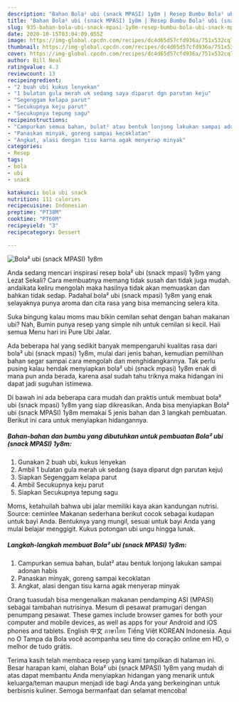```yaml
---
description: "Bahan Bola² ubi (snack MPASI) 1y8m | Resep Bumbu Bola² ubi (snack MPASI) 1y8m Yang Enak Banget"
title: "Bahan Bola² ubi (snack MPASI) 1y8m | Resep Bumbu Bola² ubi (snack MPASI) 1y8m Yang Enak Banget"
slug: 935-bahan-bola-ubi-snack-mpasi-1y8m-resep-bumbu-bola-ubi-snack-mpasi-1y8m-yang-enak-banget
date: 2020-10-15T03:04:09.055Z
image: https://img-global.cpcdn.com/recipes/dc4d65d57cfd936a/751x532cq70/bola-ubi-snack-mpasi-1y8m-foto-resep-utama.jpg
thumbnail: https://img-global.cpcdn.com/recipes/dc4d65d57cfd936a/751x532cq70/bola-ubi-snack-mpasi-1y8m-foto-resep-utama.jpg
cover: https://img-global.cpcdn.com/recipes/dc4d65d57cfd936a/751x532cq70/bola-ubi-snack-mpasi-1y8m-foto-resep-utama.jpg
author: Bill Neal
ratingvalue: 4.3
reviewcount: 13
recipeingredient:
- "2 buah ubi kukus lenyekan"
- "1 bulatan gula merah uk sedang saya diparut dgn parutan keju"
- "Segenggam kelapa parut"
- "Secukupnya keju parut"
- "Secukupnya tepung sagu"
recipeinstructions:
- "Campurkan semua bahan, bulat² atau bentuk lonjong lakukan sampai adonan habis"
- "Panaskan minyak, goreng sampai kecoklatan"
- "Angkat, alasi dengan tisu karna agak menyerap minyak"
categories:
- Resep
tags:
- bola
- ubi
- snack

katakunci: bola ubi snack 
nutrition: 111 calories
recipecuisine: Indonesian
preptime: "PT38M"
cooktime: "PT60M"
recipeyield: "3"
recipecategory: Dessert

---
```



![Bola² ubi (snack MPASI) 1y8m](https://img-global.cpcdn.com/recipes/dc4d65d57cfd936a/751x532cq70/bola-ubi-snack-mpasi-1y8m-foto-resep-utama.jpg)

Anda sedang mencari inspirasi resep bola² ubi (snack mpasi) 1y8m yang Lezat Sekali? Cara membuatnya memang tidak susah dan tidak juga mudah. andaikata keliru mengolah maka hasilnya tidak akan memuaskan dan bahkan tidak sedap. Padahal bola² ubi (snack mpasi) 1y8m yang enak selayaknya punya aroma dan cita rasa yang bisa memancing selera kita.

Suka bingung kalau moms mau bikin cemilan sehat dengan bahan makanan ubi? Nah, Bumin punya resep yang simple nih untuk cemilan si kecil. Haii semua Menu hari ini Pure Ubi Jalar.

Ada beberapa hal yang sedikit banyak mempengaruhi kualitas rasa dari bola² ubi (snack mpasi) 1y8m, mulai dari jenis bahan, kemudian pemilihan bahan segar sampai cara mengolah dan menghidangkannya. Tak perlu pusing kalau hendak menyiapkan bola² ubi (snack mpasi) 1y8m enak di mana pun anda berada, karena asal sudah tahu triknya maka hidangan ini dapat jadi suguhan istimewa.


Di bawah ini ada beberapa cara mudah dan praktis untuk membuat bola² ubi (snack mpasi) 1y8m yang siap dikreasikan. Anda bisa menyiapkan Bola² ubi (snack MPASI) 1y8m memakai 5 jenis bahan dan 3 langkah pembuatan. Berikut ini cara untuk menyiapkan hidangannya.

<!--inarticleads1-->

##### Bahan-bahan dan bumbu yang dibutuhkan untuk pembuatan Bola² ubi (snack MPASI) 1y8m:

1. Gunakan 2 buah ubi, kukus lenyekan
1. Ambil 1 bulatan gula merah uk sedang (saya diparut dgn parutan keju)
1. Siapkan Segenggam kelapa parut
1. Ambil Secukupnya keju parut
1. Siapkan Secukupnya tepung sagu


Moms, ketahuilah bahwa ubi jalar memiliki kaya akan kandungan nutrisi. Source: ceminlee Makanan sederhana berikut cocok sebagai kudapan untuk bayi Anda. Bentuknya yang mungil, sesuai untuk bayi Anda yang mulai belajar menggigit. Kukus potongan ubi ungu hingga lunak. 

<!--inarticleads2-->

##### Langkah-langkah membuat Bola² ubi (snack MPASI) 1y8m:

1. Campurkan semua bahan, bulat² atau bentuk lonjong lakukan sampai adonan habis
1. Panaskan minyak, goreng sampai kecoklatan
1. Angkat, alasi dengan tisu karna agak menyerap minyak


Orang tuasudah bisa mengenalkan makanan pendamping ASI (MPASI) sebagai tambahan nutrisinya. Mesum di pesawat pramugari dengan penumpang pesawat. These games include browser games for both your computer and mobile devices, as well as apps for your Android and iOS phones and tablets. English 中文 ภาษาไทย Tiếng Việt KOREAN Indonesia. Aqui no O Tampa da Bola você acompanha seu time do coração online em HD, o melhor de tudo grátis. 

Terima kasih telah membaca resep yang kami tampilkan di halaman ini. Besar harapan kami, olahan Bola² ubi (snack MPASI) 1y8m yang mudah di atas dapat membantu Anda menyiapkan hidangan yang menarik untuk keluarga/teman maupun menjadi ide bagi Anda yang berkeinginan untuk berbisnis kuliner. Semoga bermanfaat dan selamat mencoba!
